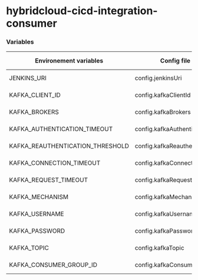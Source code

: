 # hybridcloud-cicd-integration-consumer

### Variables
                    
| Environement variables | Config file varialbes | Description | Value sample            |
---------------------- | ---------------------- | ----------- | ------------
| JENKINS_URI | config.jenkinsUri | Description ... | Value .. |
| KAFKA_CLIENT_ID | config.kafkaClientId | Description ... | Value .. |
| KAFKA_BROKERS | config.kafkaBrokers | Description ... | Value .. |
| KAFKA_AUTHENTICATION_TIMEOUT | config.kafkaAuthenticationTimeout | Description ... | Value .. |
| KAFKA_REAUTHENTICATION_THRESHOLD | config.kafkaReauthenticationThreshold | Description ... | Value .. |
| KAFKA_CONNECTION_TIMEOUT | config.kafkaConnectionTimeout | Description ... | Value .. |
| KAFKA_REQUEST_TIMEOUT | config.kafkaRequestTimeout | Description ... | Value .. |
| KAFKA_MECHANISM | config.kafkaMechanism | Description ... | Value .. |
| KAFKA_USERNAME | config.kafkaUsername | Description ... | Value .. |
| KAFKA_PASSWORD | config.kafkaPassword | Description ... | Value .. |
| KAFKA_TOPIC | config.kafkaTopic | Description ... | Value .. |
| KAFKA_CONSUMER_GROUP_ID | config.kafkaConsumerGroupID | Description ... | Value .. |